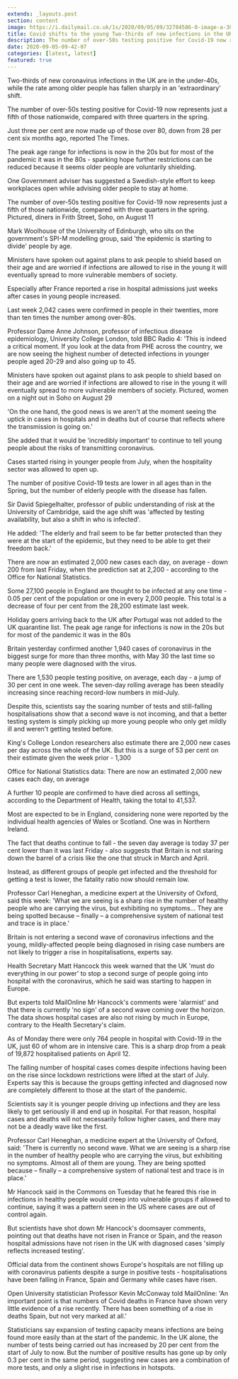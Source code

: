 ```yaml
---
extends: _layouts.post
section: content
image: https://i.dailymail.co.uk/1s/2020/09/05/09/32784586-0-image-a-30_1599294277021.jpg 
title: Covid shifts to the young Two-thirds of new infections in the UK are in the under-40s 
description: The number of over-50s testing positive for Covid-19 now represents just a fifth of those in the UK, compared with three quarters in the spring. Pictured, daily deaths in the UK. 
date: 2020-09-05-09-42-07 
categories: [latest, latest] 
featured: true 
--- 
```

Two-thirds of new coronavirus infections in the UK are in the under-40s, while the rate among older people has fallen sharply in an 'extraordinary' shift.

The number of over-50s testing positive for Covid-19 now represents just a fifth of those nationwide, compared with three quarters in the spring.

Just three per cent are now made up of those over 80, down from 28 per cent six months ago, reported The Times.

The peak age range for infections is now in the 20s but for most of the pandemic it was in the 80s - sparking hope further restrictions can be reduced because it seems older people are voluntarily shielding.

One Government adviser has suggested a Swedish-style effort to keep workplaces open while advising older people to stay at home.





The number of over-50s testing positive for Covid-19 now represents just a fifth of those nationwide, compared with three quarters in the spring. Pictured, diners in Frith Street, Soho, on August 11

Mark Woolhouse of the University of Edinburgh, who sits on the government's SPI-M modelling group, said 'the epidemic is starting to divide' people by age.  

Ministers have spoken out against plans to ask people to shield based on their age and are worried if infections are allowed to rise in the young it will eventually spread to more vulnerable members of society.

Especially after France reported a rise in hospital admissions just weeks after cases in young people increased.     

Last week 2,042 cases were confirmed in people in their twenties, more than ten times the number among over-80s. 

Professor Dame Anne Johnson, professor of infectious disease epidemiology, University College London, told BBC Radio 4: 'This is indeed a critical moment. If you look at the data from PHE across the country, we are now seeing the highest number of detected infections in younger people aged 20-29 and also going up to 45. 

Ministers have spoken out against plans to ask people to shield based on their age and are worried if infections are allowed to rise in the young it will eventually spread to more vulnerable members of society. Pictured, women on a night out in Soho on August 29

'On the one hand, the good news is we aren't at the moment seeing the uptick in cases in hospitals and in deaths but of course that reflects where the transmission is going on.'

She added that it would be 'incredibly important' to continue to tell young people about the risks of transmitting coronavirus. 

Cases started rising in younger people from July, when the hospitality sector was allowed to open up. 

The number of positive Covid-19 tests are lower in all ages than in the Spring, but the number of elderly people with the disease has fallen.

Sir David Spiegelhalter, professor of public understanding of risk at the University of Cambridge, said the age shift was 'affected by testing availability, but also a shift in who is infected'. 

He added: 'The elderly and frail seem to be far better protected than they were at the start of the epidemic, but they need to be able to get their freedom back.' 

There are now an estimated 2,000 new cases each day, on average - down 200 from last Friday, when the prediction sat at 2,200 - according to the Office for National Statistics.

Some 27,100 people in England are thought to be infected at any one time - 0.05 per cent of the population or one in every 2,000 people. This total is a decrease of four per cent from the 28,200 estimate last week. 

Holiday goers arriving back to the UK after Portugal was not added to the UK quarantine list. The peak age range for infections is now in the 20s but for most of the pandemic it was in the 80s

Britain yesterday confirmed another 1,940 cases of coronavirus in the biggest surge for more than three months, with May 30 the last time so many people were diagnosed with the virus. 

There are 1,530 people testing positive, on average, each day - a jump of 30 per cent in one week. The seven-day rolling average has been steadily increasing since reaching record-low numbers in mid-July. 

Despite this, scientists say the soaring number of tests and still-falling hospitalisations show that a second wave is not incoming, and that a better testing system is simply picking up more young people who only get mildly ill and weren't getting tested before. 

King's College London researchers also estimate there are 2,000 new cases per day across the whole of the UK. But this is a surge of 53 per cent on their estimate given the week prior - 1,300

Office for National Statistics data: There are now an estimated 2,000 new cases each day, on average

A further 10 people are confirmed to have died across all settings, according to the Department of Health, taking the total to 41,537. 

Most are expected to be in England, considering none were reported by the individual health agencies of Wales or Scotland. One was in Northern Ireland.

The fact that deaths continue to fall - the seven day average is today 37 per cent lower than it was last Friday - also suggests that Britain is not staring down the barrel of a crisis like the one that struck in March and April. 

Instead, as different groups of people get infected and the threshold for getting a test is lower, the fatality ratio now should remain low.

Professor Carl Heneghan, a medicine expert at the University of Oxford, said this week: 'What we are seeing is a sharp rise in the number of healthy people who are carrying the virus, but exhibiting no symptoms... They are being spotted because – finally – a comprehensive system of national test and trace is in place.'   

Britain is not entering a second wave of coronavirus infections and the young, mildly-affected people being diagnosed in rising case numbers are not likely to trigger a rise in hospitalisations, experts say.

Health Secretary Matt Hancock this week warned that the UK 'must do everything in our power' to stop a second surge of people going into hospital with the coronavirus, which he said was starting to happen in Europe. 

But experts told MailOnline Mr Hancock's comments were 'alarmist' and that there is currently 'no sign' of a second wave coming over the horizon. The data shows hospital cases are also not rising by much in Europe, contrary to the Health Secretary's claim.

As of Monday there were only 764 people in hospital with Covid-19 in the UK, just 60 of whom are in intensive care. This is a sharp drop from a peak of 19,872 hospitalised patients on April 12.

The falling number of hospital cases comes despite infections having been on the rise since lockdown restrictions were lifted at the start of July. Experts say this is because the groups getting infected and diagnosed now are completely different to those at the start of the pandemic. 

Scientists say it is younger people driving up infections and they are less likely to get seriously ill and end up in hospital. For that reason, hospital cases and deaths will not necessarily follow higher cases, and there may not be a deadly wave like the first.   

Professor Carl Heneghan, a medicine expert at the University of Oxford, said: 'There is currently no second wave. What we are seeing is a sharp rise in the number of healthy people who are carrying the virus, but exhibiting no symptoms. Almost all of them are young. They are being spotted because – finally – a comprehensive system of national test and trace is in place.'

Mr Hancock said in the Commons on Tuesday that he feared this rise in infections in healthy people would creep into vulnerable groups if allowed to continue, saying it was a pattern seen in the US where cases are out of control again.  

But scientists have shot down Mr Hancock's doomsayer comments, pointing out that deaths have not risen in France or Spain, and the reason hospital admissions have not risen in the UK with diagnosed cases 'simply reflects increased testing'. 

Official data from the continent shows Europe's hospitals are not filling up with coronavirus patients despite a surge in positive tests - hospitalisations have been falling in France, Spain and Germany while cases have risen.

Open University statistician Professor Kevin McConway told MailOnline: 'An important point is that numbers of Covid deaths in France have shown very little evidence of a rise recently. There has been something of a rise in deaths Spain, but not very marked at all.' 

Statisticians say expansion of testing capacity means infections are being found more easily than at the start of the pandemic. In the UK alone, the number of tests being carried out has increased by 20 per cent from the start of July to now. But the number of positive results has gone up by only 0.3 per cent in the same period, suggesting new cases are a combination of more tests, and only a slight rise in infections in hotspots.  

